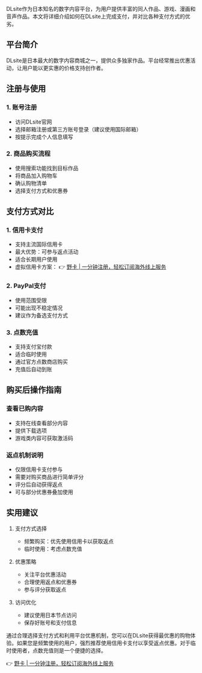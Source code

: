 DLsite作为日本知名的数字内容平台，为用户提供丰富的同人作品、游戏、漫画和音声作品。本文将详细介绍如何在DLsite上完成支付，并对比各种支付方式的优劣。

## **平台简介**

DLsite是日本最大的数字内容商城之一，提供众多独家作品。平台经常推出优惠活动，让用户能以更实惠的价格支持创作者。

## **注册与使用**

### **1. 账号注册**
- 访问DLsite官网
- 选择邮箱注册或第三方账号登录（建议使用国际邮箱）
- 按提示完成个人信息填写

### **2. 商品购买流程**
- 使用搜索功能找到目标作品
- 将商品加入购物车
- 确认购物清单
- 选择支付方式和优惠券

## **支付方式对比**

### **1. 信用卡支付**
- 支持主流国际信用卡
- 最大优势：可参与返点活动
- 适合长期用户使用
- 虚拟信用卡方案：
👉 [野卡 | 一分钟注册，轻松订阅海外线上服务](https://bit.ly/bewildcard)

### **2. PayPal支付**
- 使用范围受限
- 可能出现不稳定情况
- 建议作为备选支付方式

### **3. 点数充值**
- 支持支付宝付款
- 适合临时使用
- 通过官方点数商店购买
- 充值后自动到账

## **购买后操作指南**

### **查看已购内容**
- 支持在线查看部分内容
- 提供下载选项
- 游戏类内容可获取激活码

### **返点机制说明**
- 仅限信用卡支付参与
- 需要对购买商品进行简单评分
- 评分后自动获得返点
- 可与部分优惠券叠加使用

## **实用建议**

1. 支付方式选择
   - 频繁购买：优先使用信用卡以获取返点
   - 临时使用：考虑点数充值

2. 优惠策略
   - 关注平台优惠活动
   - 合理使用返点和优惠券
   - 参与评分获取返点

3. 访问优化
   - 建议使用日本节点访问
   - 保存好账号和支付信息

通过合理选择支付方式和利用平台优惠机制，您可以在DLsite获得最优惠的购物体验。如果您是频繁使用的用户，强烈推荐使用信用卡支付以享受返点优惠。对于临时使用者，点数充值则是一个便捷的选择。

👉 [野卡 | 一分钟注册，轻松订阅海外线上服务](https://bit.ly/bewildcard)